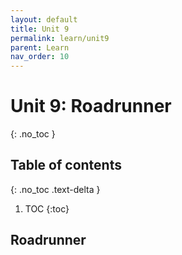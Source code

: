 ```yaml
---
layout: default
title: Unit 9
permalink: learn/unit9
parent: Learn
nav_order: 10
---
```


# Unit 9: Roadrunner
{: .no_toc }

## Table of contents
{: .no_toc .text-delta }

1. TOC
{:toc}

## Roadrunner